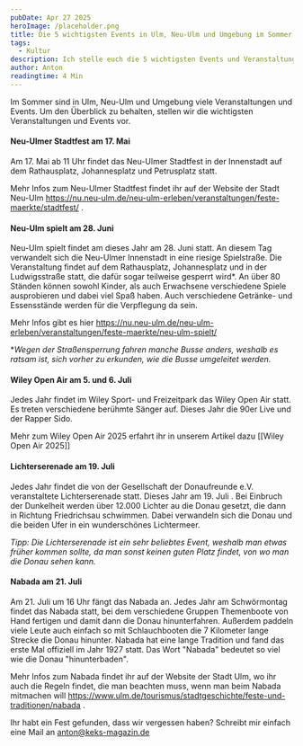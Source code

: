 ```yaml
---
pubDate: Apr 27 2025
heroImage: /placeholder.png
title: Die 5 wichtigsten Events in Ulm, Neu-Ulm und Umgebung im Sommer 2025
tags:
  - Kultur
description: Ich stelle euch die 5 wichtigsten Events und Veranstaltungen in Ulm, Neu-Ulm und Umgebung im Sommer 2025
author: Anton
readingtime: 4 Min
---
```

Im Sommer sind in Ulm, Neu-Ulm und Umgebung viele Veranstaltungen und Events. Um den Überblick zu behalten, stellen wir die wichtigsten Veranstaltungen und Events vor. 

#### Neu-Ulmer Stadtfest am 17. Mai 
Am 17. Mai ab 11 Uhr findet das Neu-Ulmer Stadtfest in der Innenstadt auf dem Rathausplatz, Johannesplatz und Petrusplatz statt. 

Mehr Infos zum Neu-Ulmer Stadtfest findet ihr auf der Website der Stadt Neu-Ulm https://nu.neu-ulm.de/neu-ulm-erleben/veranstaltungen/feste-maerkte/stadtfest/ .

#### Neu-Ulm spielt am 28. Juni 
Neu-Ulm spielt findet am dieses Jahr am 28. Juni statt. An diesem Tag verwandelt sich die Neu-Ulmer Innenstadt in eine riesige Spielstraße. Die Veranstaltung findet auf dem Rathausplatz, Johannesplatz und in der Ludwigsstraße statt, die dafür sogar teilweise gesperrt wird*. An über 80 Ständen können sowohl Kinder, als auch Erwachsene verschiedene Spiele ausprobieren und dabei viel Spaß haben. 
Auch verschiedene Getränke- und Essensstände werden für die Verpflegung da sein. 

Mehr Infos gibt es hier https://nu.neu-ulm.de/neu-ulm-erleben/veranstaltungen/feste-maerkte/neu-ulm-spielt/

**Wegen der Straßensperrung fahren manche Busse anders, weshalb es ratsam ist, sich vorher zu erkunden, wie die Busse umgeleitet werden.* 

#### Wiley Open Air am 5. und 6. Juli
Jedes Jahr findet im Wiley Sport- und Freizeitpark das Wiley Open Air statt. Es treten verschiedene berühmte Sänger auf. Dieses Jahr die 90er Live und der Rapper Sido. 

Mehr zum Wiley Open Air 2025 erfahrt ihr in unserem Artikel dazu [[Wiley Open Air 2025]]

#### Lichterserenade am 19. Juli 
Jedes Jahr findet die von der Gesellschaft der Donaufreunde e.V. veranstaltete Lichterserenade statt. Dieses Jahr am 19. Juli . 
Bei Einbruch der Dunkelheit werden über 12.000 Lichter au die Donau gesetzt, die dann in Richtung Friedrichsau schwimmen. Dabei verwandeln sich die Donau und die beiden Ufer in ein wunderschönes Lichtermeer. 

*Tipp: Die Lichterserenade ist ein sehr beliebtes Event, weshalb man etwas früher kommen sollte, da man sonst keinen guten Platz findet, von wo man die Donau sehen kann.* 

#### Nabada am 21. Juli
Am 21. Juli um 16 Uhr fängt das Nabada an. Jedes Jahr am Schwörmontag findet das Nabada statt, bei dem verschiedene Gruppen Themenboote von Hand fertigen und damit dann die Donau hinunterfahren. 
Außerdem paddeln viele Leute auch einfach so mit Schlauchbooten die 7 Kilometer lange Strecke die Donau hinunter. 
Nabada hat eine lange Tradition und fand das erste Mal offiziell im Jahr 1927 statt. Das Wort "Nabada" bedeutet so viel wie die Donau "hinunterbaden". 

Mehr Infos zum Nabada findet ihr auf der Website der Stadt Ulm, wo ihr auch die Regeln findet, die man beachten muss, wenn man beim Nabada mitmachen will https://www.ulm.de/tourismus/stadtgeschichte/feste-und-traditionen/nabada .


Ihr habt ein Fest gefunden, dass wir vergessen haben? Schreibt mir einfach eine Mail an anton@keks-magazin.de






